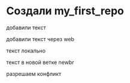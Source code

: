 ﻿# Создали  my_first_repo

добавили текст

добавили текст через web

текст локально

текст в новой ветке newbr

разрешаем конфликт
